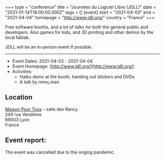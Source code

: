 +++
type = "conference"
title = "Journées du Logiciel Libre (JDLL)"
date = "2021-01-14T18:00:00.000Z"
tags = []
[event]
start = "2021-04-03"
end = "2021-04-04"
homepage = "http://www.jdll.org/"
country = "France"
+++

Free software booths, and a lot of talks for both the general public and developers. Also games for kids, and 3D printing and other demos by the local fablab.

JDLL will be an in-person event if possible.

---

* Event Dates: 2021-04-03 - 2021-04-04
* Event Homepage: [http://www.jdll.org/](http://www.jdll.org/)
* Activities:
  * Haiku demo at the booth, handing out stickers and DVDs
  * A talk by mmu_man


## Location

[Maison Pour Tous](http://www.jdll.org/pratique/lieu-et-acces/) – salle des Rancy<br/>
249 rue Vendôme<br/>
69003 Lyon<br/>
France

## Event report:

The event was cancelled due to the onging pandemic.
